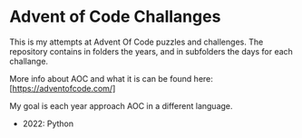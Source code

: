 # Advent of Code Challanges

This is my attempts at Advent Of Code puzzles and challenges. The repository contains in folders the years, and in subfolders the days for each challange.

More info about AOC and what it is can be found here:
[https://adventofcode.com/]

My goal is each year approach AOC in a different language.
- 2022: Python



